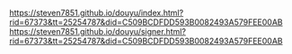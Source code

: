 https://steven7851.github.io/douyu/index.html?rid=67373&tt=25254787&did=C509BCDFDD593B0082493A579FEE00AB
https://steven7851.github.io/douyu/signer.html?rid=67373&tt=25254787&did=C509BCDFDD593B0082493A579FEE00AB
